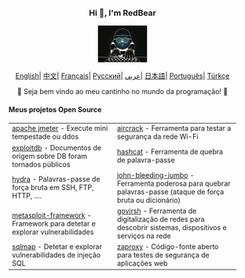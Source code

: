 <div align="center" style="background-size: cover; background-position: center; padding: 20px;">
    <h3>Hi 👋, I'm RedBear</h3>
    <p align="center">
        <img src="hacking.gif" width="100"/>
    </p>
    <p align="center">
        <a href="https://github.com/RedBear-dos/RedBear-dos/blob/main/README.md"><span>English</span></a>|
        <a href="https://github.com/RedBear-dos/RedBear-dos/blob/main/README_CN.md"><span>中文</span></a>|
        <a href="https://github.com/RedBear-dos/RedBear-dos/blob/main/README_FR.md"><span>Français</span></a>|
        <a href="https://github.com/RedBear-dos/RedBear-dos/blob/main/README_RU.md"><span>Русский</span></a>|
        <a href="https://github.com/RedBear-dos/RedBear-dos/blob/main/README_AR.md"><span>عربي</span></a>|
        <a href="https://github.com/RedBear-dos/RedBear-dos/blob/main/README_JP.md"><span>日本語</span></a>|
        <a href="https://github.com/RedBear-dos/RedBear-dos/blob/main/README_PTBR.md"><span>Português</span></a>|
        <a href="https://github.com/RedBear-dos/RedBear-dos/blob/main/READNE_TR.md"><span>Türkçe</span></a>
    </p>
    <p>🌟 Seja bem vindo ao meu cantinho no mundo da programação! 🌟</p>
    <h4 align="left">Meus projetos Open Source</h4>
    <table align="center">
        <tr>
            <td><a href="https://github.com/RedBear-dos/apache-jmeter-5">apache jmeter</a> - Execute mini tempestade ou ddos</td>
            <td><a href="https://github.com/RedBear-dos/aircrack-">aircrack</a> - Ferramenta para testar a segurança da rede Wi-Fi</td>
        </tr>
        <tr>
            <td><a href="https://github.com/RedBear-dos/exploitdb-">exploitdb</a> - Documentos de origem sobre DB foram tornados públicos</td>
            <td><a href="https://github.com/RedBear-dos/hashcat">hashcat</a> - Ferramenta de quebra de palavra-passe</td>
        </tr>
        <tr>
            <td><a href="https://github.com/RedBear-dos/hydra">hydra</a> - Palavras-passe de força bruta em SSH, FTP, HTTP, ....</td>
            <td><a href="https://github.com/RedBear-dos/john-bleeding-jumbo">john-bleeding-jumbo</a> - Ferramenta poderosa para quebrar palavras-passe (ataque de força bruta ou dicionário)</td>
        </tr>
        <tr>
            <td><a href="https://github.com/RedBear-dos/metasploit-framework">metasploit-framework</a> - Framework para detetar e explorar vulnerabilidades</td>
            <td><a href="https://github.com/RedBear-dos/nmap">govirsh</a> - Ferramenta de digitalização de redes para descobrir sistemas, dispositivos e serviços na rede</td>
        </tr>
        <tr>
            <td><a href="https://github.com/RedBear-dos/sqlmap">sqlmap</a> - Detetar e explorar vulnerabilidades de injeção SQL</td>
            <td><a href="https://github.com/RedBear-dos/zaproxy-">zaproxy</a> - Código-fonte aberto para testes de segurança de aplicações web</td>
        </tr>
    </table>
</div>

